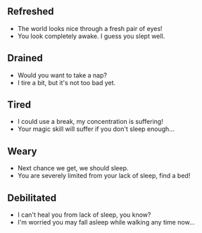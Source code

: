## Refreshed

- The world looks nice through a fresh pair of eyes!
- You look completely awake. I guess you slept well.

## Drained

- Would you want to take a nap?
- I tire a bit, but it's not too bad yet.

## Tired

- I could use a break, my concentration is suffering!
- Your magic skill will suffer if you don't sleep enough...

## Weary

- Next chance we get, we should sleep.
- You are severely limited from your lack of sleep, find a bed!

## Debilitated

- I can't heal you from lack of sleep, you know?
- I'm worried you may fall asleep while walking any time now...
